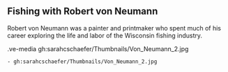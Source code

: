 ## Fishing with Robert von Neumann
Robert von Neumann was a painter and printmaker who spent much of his career exploring the life and labor of the Wisconsin fishing industry.

.ve-media gh:sarahcschaefer/Thumbnails/Von_Neumann_2.jpg

    - gh:sarahcschaefer/Thumbnails/Von_Neumann_2.jpg